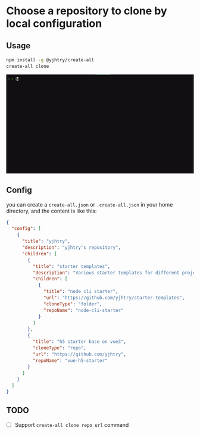 # Choose a repository to clone by local configuration

## Usage

```bash
npm install -g @yjhtry/create-all
create-all clone
```

![demo](/screenshots/demo.gif)

## Config

you can create a `create-all.json` or `.create-all.json` in your home directory, and the content is like this:

```json
{
  "config": [
    {
      "title": "yjhtry",
      "description": "yjhtry's repository",
      "children": [
        {
          "title": "starter templates",
          "description": "Various starter templates for different projects",
          "children": [
            {
              "title": "node cli starter",
              "url": "https://github.com/yjhtry/starter-templates",
              "cloneType": "folder",
              "repoName": "node-cli-starter"
            }
          ]
        },
        {
          "title": "h5 starter base on vue3",
          "cloneType": "repo",
          "url": "https://github.com/yjhtry",
          "repoName": "vue-h5-starter"
        }
      ]
    }
  ]
}
```

## TODO

- [ ] Support `create-all clone repo url` command
